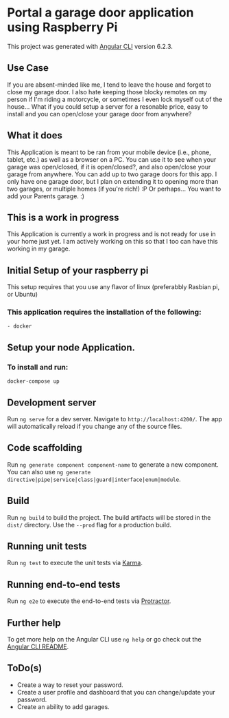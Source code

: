 # Portal a garage door application using Raspberry Pi

This project was generated with [Angular CLI](https://github.com/angular/angular-cli) version 6.2.3.

## Use Case
If you are absent-minded like me, I tend to leave the house and forget to close my garage door. I also hate keeping those blocky remotes on my person if I'm riding a motorcycle, or sometimes I even lock myself out of the house... What if you could setup a server for a resonable price, easy to install and you can open/close your garage door from anywhere?

## What it does
This Application is meant to be ran from your mobile device (i.e., phone, tablet, etc.) as well as a browser on a PC. You can use it to see when your garage was open/closed, if it is open/closed?, and also open/close your garage from anywhere. You can add up to two garage doors for this app. I only have one garage door, but I plan on extending it to opening more than two garages, or multiple homes (if you're rich!) :P Or perhaps... You want to add your Parents garage. :)

## This is a work in progress
This Application is currently a work in progress and is not ready for use in your home just yet. I am actively working on this
so that I too can have this working in my garage.

## Initial Setup of your raspberry pi
This setup requires that you use any flavor of linux (preferabbly Rasbian pi, or Ubuntu)

### This application requires the installation of the following:
    - docker

## Setup your node Application.

### To install and run:
`docker-compose up`

## Development server

Run `ng serve` for a dev server. Navigate to `http://localhost:4200/`. The app will automatically reload if you change any of the source files.

## Code scaffolding

Run `ng generate component component-name` to generate a new component. You can also use `ng generate directive|pipe|service|class|guard|interface|enum|module`.

## Build

Run `ng build` to build the project. The build artifacts will be stored in the `dist/` directory. Use the `--prod` flag for a production build.

## Running unit tests

Run `ng test` to execute the unit tests via [Karma](https://karma-runner.github.io).

## Running end-to-end tests

Run `ng e2e` to execute the end-to-end tests via [Protractor](http://www.protractortest.org/).

## Further help

To get more help on the Angular CLI use `ng help` or go check out the [Angular CLI README](https://github.com/angular/angular-cli/blob/master/README.md).

## ToDo(s)
- Create a way to reset your password.
- Create a user profile and dashboard that you can change/update your password.
- Create an ability to add garages.
